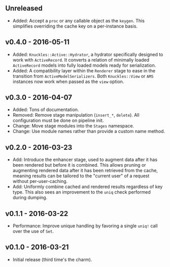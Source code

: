 ## Unreleased

* Added: Accept a `proc` or any callable object as the `keygen`. This simplifies
  overriding the cache key on a per-instance basis.

## v0.4.0 - 2016-05-11

* Added: `Knuckles::Active::Hydrator`, a hydrator specifically designed to work
  with `ActiveRecord`. It converts a relation of minimally loaded `ActiveRecord`
  models into fully loaded models ready for serialization.
* Added: A compatibility layer within the `Renderer` stage to ease in the
  transition from `ActiveModelSerializers`. Both `Knuckles::View` or `AMS`
  instances now work when passed as the `view` option.

## v0.3.0 - 2016-04-07

* Added: Tons of documentation.
* Removed: Remove stage manipulation (`insert_*`, `delete`). All configuration
  must be done on pipeline init.
* Change: Move stage modules into the `Stages` namespace.
* Change: Use module names rather than provide a custom name method.

## v0.2.0 - 2016-03-23

* Add: Introduce the enhancer stage, used to augment data after it has been
  rendered but before it is combined. This allows pruning or augmenting rendered
  data after it has been retrieved from the cache, meaning results can be
  tailored to the "current user" of a request without per-user-caching.
* Add: Uniformly combine cached and rendered results regardless of key type.
  This also sees an improvement to the `uniq` check performed during dumping.

## v0.1.1 - 2016-03-22

* Performance: Improve unique handling by favoring a single `uniq!` call over
  the use of `Set`.

## v0.1.0 - 2016-03-21

* Initial release (third time's the charm).
